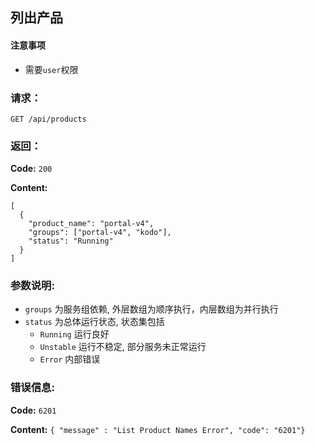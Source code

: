 ##  列出产品

#### 注意事项

- 需要`user`权限

### 请求：

    GET /api/products

### 返回：

**Code:** `200`

**Content:**

```
[
  {
    "product_name": "portal-v4",
    "groups": ["portal-v4", "kodo"],
    "status": "Running"
  }
]
```

### 参数说明:

- `groups` 为服务组依赖, 外层数组为顺序执行，内层数组为并行执行
- `status` 为总体运行状态, 状态集包括 
  - `Running` 运行良好
  - `Unstable` 运行不稳定, 部分服务未正常运行
  - `Error` 内部错误

### 错误信息:

**Code:** `6201`

**Content:** `{ "message" : "List Product Names Error", "code": "6201"}`